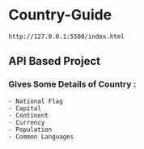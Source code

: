 # Country-Guide
```
http://127.0.0.1:5500/index.html
```
## API Based Project
### Gives Some Details of Country : 
```
- National Flag 
- Capital
- Continent
- Currency
- Population
- Common Languages
```

